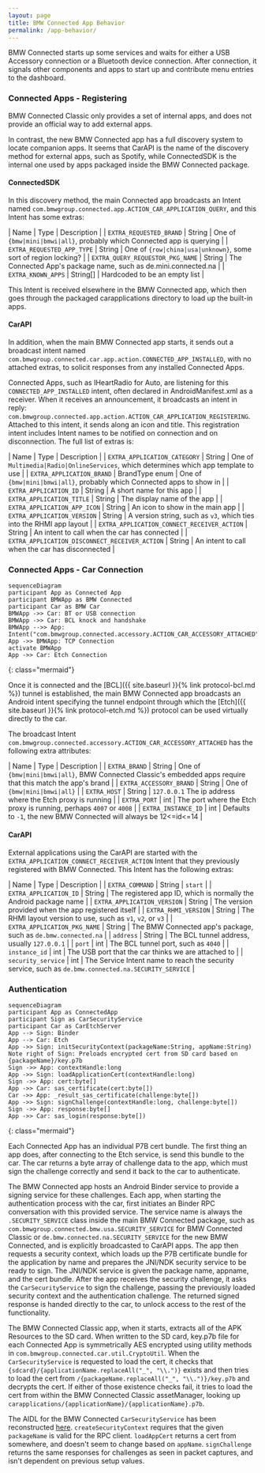 ```yaml
---
layout: page
title: BMW Connected App Behavior
permalink: /app-behavior/
---
```


BMW Connected starts up some services and waits for either a USB Accessory connection or a Bluetooth device connection. After connection, it signals other components and apps to start up and contribute menu entries to the dashboard.

### Connected Apps - Registering

BMW Connected Classic only provides a set of internal apps, and does not provide an official way to add external apps.

In contrast, the new BMW Connected app has a full discovery system to locate companion apps. It seems that CarAPI is the name of the discovery method for external apps, such as Spotify, while ConnectedSDK is the internal one used by apps packaged inside the BMW Connected package.

#### ConnectedSDK

In this discovery method, the main Connected app broadcasts an Intent named `com.bmwgroup.connected.app.ACTION_CAR_APPLICATION_QUERY`, and this Intent has some extras:

| Name | Type | Description |
| `EXTRA_REQUESTED_BRAND` | String | One of `{bmw|mini|bmwi|all}`, probably which Connected app is querying |
| `EXTRA_REQUESTED_APP_TYPE` | String | One of `{row|china|usa|unknown}`, some sort of region locking? |
| `EXTRA_QUERY_REQUESTOR_PKG_NAME` | String | The Connected App's package name, such as de.mini.connected.na |
| `EXTRA_KNOWN_APPS` | String[] | Hardcoded to be an empty list |

This Intent is received elsewhere in the BMW Connected app, which then goes through the packaged carapplications directory to load up the built-in apps.

#### CarAPI

In addition, when the main BMW Connected app starts, it sends out a broadcast intent named `com.bmwgroup.connected.car.app.action.CONNECTED_APP_INSTALLED`, with no attached extras, to solicit responses from any installed Connected Apps.

Connected Apps, such as IHeartRadio for Auto, are listening for this `CONNECTED_APP_INSTALLED` intent, often declared in AndroidManifest.xml as a receiver. When it receives an announcement, it broadcasts an intent in reply: `com.bmwgroup.connected.app.action.ACTION_CAR_APPLICATION_REGISTERING`. Attached to this intent, it sends along an icon and title. This registration intent includes Intent names to be notified on connection and on disconnection. The full list of extras is:

| Name | Type | Description |
| `EXTRA_APPLICATION_CATEGORY` | String | One of `Multimedia|Radio|OnlineServices`, which determines which app template to use |
| `EXTRA_APPLICATION_BRAND` | BrandType enum | One of `{bmw|mini|bmwi|all}`, probably which Connected apps to show in |
| `EXTRA_APPLICATION_ID` | String | A short name for this app |
| `EXTRA_APPLICATION_TITLE` | String | The display name of the app |
| `EXTRA_APPLICATION_APP_ICON` | String | An icon to show in the main app |
| `EXTRA_APPLICATION_VERSION` | String | A version string, such as `v3`, which ties into the RHMI app layout |
| `EXTRA_APPLICATION_CONNECT_RECEIVER_ACTION` | String | An intent to call when the car has connected |
| `EXTRA_APPLICATION_DISCONNECT_RECEIVER_ACTION` | String | An intent to call when the car has disconnected |

### Connected Apps - Car Connection

```
sequenceDiagram
participant App as Connected App
participant BMWApp as BMW Connected
participant Car as BMW Car
BMWApp ->> Car: BT or USB connection
BMWApp ->> Car: BCL knock and handshake
BMWApp -->> App: Intent("com.bmwgroup.connected.accessory.ACTION_CAR_ACCESSORY_ATTACHED")
App ->> BMWApp: TCP Connection
activate BMWApp
App ->> Car: Etch Connection
```
{: class="mermaid"}

Once it is connected and the [BCL]({{ site.baseurl }}{% link protocol-bcl.md %}) tunnel is established, the main BMW Connected app broadcasts an Android intent specifying the tunnel endpoint through which the [Etch]({{ site.baseurl }}{% link protocol-etch.md %}) protocol can be used virtually directly to the car.

The broadcast Intent `com.bmwgroup.connected.accessory.ACTION_CAR_ACCESSORY_ATTACHED` has the following extra attributes:

| Name | Type | Description |
| `EXTRA_BRAND` | String | One of `{bmw|mini|bmwi|all}`, BMW Connected Classic's embedded apps require that this match the app's brand |
| `EXTRA_ACCESSORY_BRAND` | String | One of `{bmw|mini|bmwi|all}` |
| `EXTRA_HOST` | String | `127.0.0.1` The ip address where the Etch proxy is running |
| `EXTRA_PORT` | int | The port where the Etch proxy is running, perhaps `4007` or `4008` |
| `EXTRA_INSTANCE_ID` | int | Defaults to `-1`, the new BMW Connected will always be 12<=id<=14 |

#### CarAPI

External applications using the CarAPI are started with the `EXTRA_APPLICATION_CONNECT_RECEIVER_ACTION` Intent that they previously registered with BMW Connected. This Intent has the following extras:

| Name | Type | Description |
| `EXTRA_COMMAND` | String | `start` |
| `EXTRA_APPLICATION_ID` | String | The registered app ID, which is normally the Android package name |
| `EXTRA_APPLICATION_VERSION` | String | The version provided when the app registered itself |
| `EXTRA_RHMI_VERSION` | String | The RHMI layout version to use, such as `v1`, `v2`, or `v3` |
| `EXTRA_APPLICATION_PKG_NAME` | String | The BMW Connected app's package, such as `de.bmw.connected.na` |
| `address` | String | The BCL tunnel address, usually `127.0.0.1` |
| `port` | int | The BCL tunnel port, such as `4040` |
| `instance_id` | int | The USB port that the car thinks we are attached to |
| `security_service` | int | The Service Intent name to reach the security service, such as `de.bmw.connected.na.SECURITY_SERVICE` |


### Authentication

```
sequenceDiagram
participant App as ConnectedApp
participant Sign as CarSecurityService
participant Car as CarEtchServer
App --> Sign: Binder
App --> Car: Etch
App ->> Sign: initSecurityContext(packageName:String, appName:String)
Note right of Sign: Preloads encrypted cert from SD card based on {packageName}/key.p7b
Sign ->> App: contextHandle:long
App ->> Sign: loadApplicationCert(contextHandle:long)
Sign ->> App: cert:byte[]
App ->> Car: sas_certificate(cert:byte[])
Car ->> App: _result_sas_certificate(challenge:byte[])
App ->> Sign: signChallenge(contextHandle:long, challenge:byte[])
Sign ->> App: response:byte[]
App ->> Car: sas_login(response:byte[])
```
{: class="mermaid"}

Each Connected App has an individual P7B cert bundle. The first thing an app does, after connecting to the Etch service, is send this bundle to the car. The car returns a byte array of challenge data to the app, which must sign the challenge correctly and send it back to the car to authenticate.

The BMW Connected app hosts an Android Binder service to provide a signing service for these challenges. Each app, when starting the authentication process with the car, first initiates an Binder RPC conversation with this provided service. The service name is always the `.SECURITY_SERVICE` class inside the main BMW Connected package, such as `com.bmwgroup.connected.bmw.usa.SECURITY_SERVICE` for BMW Connected Classic or `de.bmw.connected.na.SECURITY_SERVICE` for the new BMW Connected, and is explicitly broadcasted to CarAPI apps. The app then requests a security context, which loads up the P7B certificate bundle for the application by name and prepares the JNI/NDK security service to be ready to sign. The JNI/NDK service is given the package name, appname, and the cert bundle. After the app receives the security challenge, it asks the `CarSecurityService` to sign the challenge, passing the previously loaded security context and the authentication challenge. The returned signed response is handed directly to the car, to unlock access to the rest of the functionality.

The BMW Connected Classic app, when it starts, extracts all of the APK Resources to the SD card. When written to the SD card, key.p7b file for each Connected App is symmetrically AES encrypted using utility methods in `com.bmwgroup.connected.car.util.CryptoUtil`. When the `CarSecurityService` is requested to load the cert, it checks that `{sdcard}/{applicationName.replaceAll("_", "\\.")}` exists and then tries to load the cert from `/{packageName.replaceAll("_", "\\.")}/key.p7b` and decrypts the cert. If either of those existence checks fail, it tries to load the cert from within the BMW Connected Classic assetManager, looking up `carapplications/{applicationName}/{applicationName}.p7b`.

The AIDL for the BMW Connected `CarSecurityService` has been reconstructed [here](https://github.com/hufman/BMWConnectedAnalysis/tree/master/aidl/com/bmwgroup/connected/internal/ICarSecurityService.aidl). `createSecurityContext` requires that the given `packageName` is valid for the RPC client. `loadAppCert` returns a cert from somewhere, and doesn't seem to change based on `appName`. `signChallenge` returns the same responses for challenges as seen in packet captures, and isn't dependent on previous setup values.
